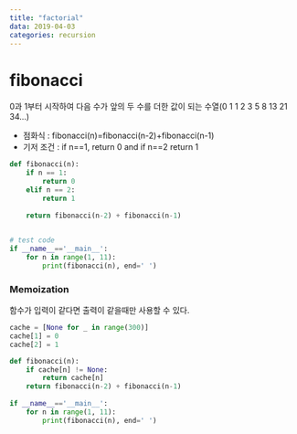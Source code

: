 ```yaml
---
title: "factorial"
data: 2019-04-03
categories: recursion
---
```


# fibonacci
0과 1부터 시작하여 다음 수가 앞의 두 수를 더한 값이 되는 수열(0 1 1 2 3 5 8 13 21 34...)

- 점화식 : fibonacci(n)=fibonacci(n-2)+fibonacci(n-1)
- 기저 조건 : if n==1, return 0 and if n==2 return 1

```python
def fibonacci(n):
    if n == 1:
        return 0
    elif n == 2:
        return 1
        
    return fibonacci(n-2) + fibonacci(n-1)
    

# test code
if __name__=='__main__':
    for n in range(1, 11):
        print(fibonacci(n), end=' ')
```
### Memoization
함수가 입력이 같다면 출력이 같을때만 사용할 수 있다.
```python
cache = [None for _ in range(300)]
cache[1] = 0
cache[2] = 1

def fibonacci(n):
    if cache[n] != None:
        return cache[n]
    return fibonacci(n-2) + fibonacci(n-1)
    
if __name__=='__main__':
    for n in range(1, 11):
        print(fibonacci(n), end=' ')
```
